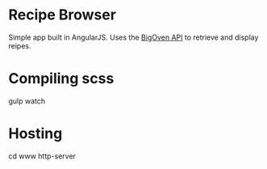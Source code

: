 # Recipe Browser

Simple app built in AngularJS. Uses the [BigOven API](http://api.bigoven.com/) to retrieve and display reipes.

# Compiling scss

gulp watch

# Hosting

cd www
http-server
